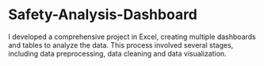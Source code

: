 # Safety-Analysis-Dashboard
I developed a comprehensive project in Excel, creating multiple dashboards and tables to analyze the data. This process involved several stages, including data preprocessing, data cleaning and data visualization.
